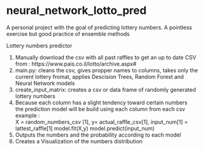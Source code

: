 # neural_network_lotto_pred
A personal project with the goal of predicting lottery numbers. A pointless exercise but good practice of ensemble methods

<div>
 Lottery numbers predictor
 <ol>
<li> Manually download the csv with all past raffles to get an up to date CSV from :
 https://www.pais.co.il/lotto/archive.aspx#</li>
<li> main.py:  cleans the csv, gives propper names to columns, takes only the current lottery fromat, applies Descision Trees, Random Forest and Neural Network models
<li> create_input_matrix: creates a csv or data frame of randomly generated lottery numbers</li>
<li> Because each column has a slight tendency toward certain numbers</li>
   the prediction model will be build using each column from each csv
   example :<div> X = random_numbers_csv [1],  
             y= actual_raffle_csv[1],
             input_num[1] = lattest_raffle[1]
             model.fit(X,y)
  model.predict(input_num)</li></div>
<li> Outputs the numbers and the probability according to each model</li>
<li> Creates a Visualization of the numbers distribution</li>
  
 </ol>
 </div>
